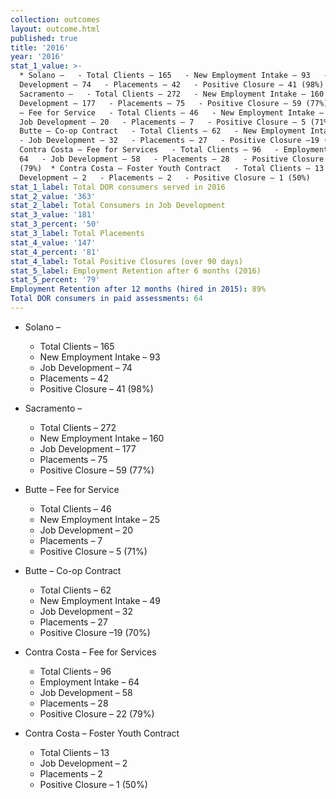 ```yaml
---
collection: outcomes
layout: outcome.html
published: true
title: '2016'
year: '2016'
stat_1_value: >-
  * Solano –   - Total Clients – 165   - New Employment Intake – 93   - Job
  Development – 74   - Placements – 42   - Positive Closure – 41 (98%)  *
  Sacramento –   - Total Clients – 272   - New Employment Intake – 160   - Job
  Development – 177   - Placements – 75   - Positive Closure – 59 (77%)  * Butte
  – Fee for Service   - Total Clients – 46   - New Employment Intake – 25   -
  Job Development – 20   - Placements – 7   - Positive Closure – 5 (71%)  *
  Butte – Co-op Contract   - Total Clients – 62   - New Employment Intake – 49  
  - Job Development – 32   - Placements – 27   - Positive Closure –19 (70%)  *
  Contra Costa – Fee for Services   - Total Clients – 96   - Employment Intake –
  64   - Job Development – 58   - Placements – 28   - Positive Closure – 22
  (79%)  * Contra Costa – Foster Youth Contract   - Total Clients – 13   - Job
  Development – 2   - Placements – 2   - Positive Closure – 1 (50%)
stat_1_label: Total DOR consumers served in 2016
stat_2_value: '363'
stat_2_label: Total Consumers in Job Development
stat_3_value: '181'
stat_3_percent: '50'
stat_3_label: Total Placements
stat_4_value: '147'
stat_4_percent: '81'
stat_4_label: Total Positive Closures (over 90 days)
stat_5_label: Employment Retention after 6 months (2016)
stat_5_percent: '79'
Employment Retention after 12 months (hired in 2015): 89%
Total DOR consumers in paid assessments: 64
---
```

* Solano –
  - Total Clients – 165
  - New Employment Intake – 93
  - Job Development – 74
  - Placements – 42
  - Positive Closure – 41 (98%)

* Sacramento –
  - Total Clients – 272
  - New Employment Intake – 160
  - Job Development – 177
  - Placements – 75
  - Positive Closure – 59 (77%)

* Butte – Fee for Service
  - Total Clients – 46
  - New Employment Intake – 25
  - Job Development – 20
  - Placements – 7
  - Positive Closure – 5 (71%)

* Butte – Co-op Contract
  - Total Clients – 62
  - New Employment Intake – 49
  - Job Development – 32
  - Placements – 27
  - Positive Closure –19 (70%)

* Contra Costa – Fee for Services
  - Total Clients – 96
  - Employment Intake – 64
  - Job Development – 58
  - Placements – 28
  - Positive Closure – 22 (79%)

* Contra Costa – Foster Youth Contract
  - Total Clients – 13
  - Job Development – 2
  - Placements – 2
  - Positive Closure – 1 (50%)
